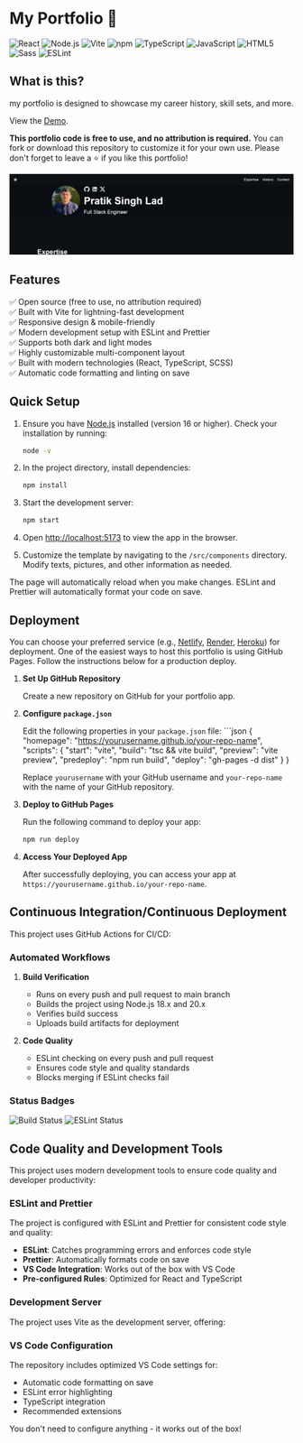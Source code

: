 # My Portfolio 🚀

![React](https://img.shields.io/badge/React-20232A?style=for-the-badge&logo=react&logoColor=61DAFB) ![Node.js](https://img.shields.io/badge/Node%20js-339933?style=for-the-badge&logo=nodedotjs&logoColor=white) ![Vite](https://img.shields.io/badge/Vite-646CFF?style=for-the-badge&logo=Vite&logoColor=yellow)
![npm](https://img.shields.io/badge/npm-CB3837?style=for-the-badge&logo=npm&logoColor=white) ![TypeScript](https://img.shields.io/badge/typescript-%23007ACC.svg?style=for-the-badge&logo=typescript&logoColor=white) ![JavaScript](https://img.shields.io/badge/JavaScript-323330?style=for-the-badge&logo=javascript&logoColor=F7DF1E) ![HTML5](https://img.shields.io/badge/HTML5-E34F26?style=for-the-badge&logo=html5&logoColor=white) ![Sass](https://img.shields.io/badge/Sass-CC6699?style=for-the-badge&logo=sass&logoColor=white)
![ESLint](https://img.shields.io/badge/ESLint-3A33D1?style=for-the-badge&logo=eslint&logoColor=white)

## What is this?

my portfolio is designed to showcase my career history, skill sets, and more.

View the [Demo](https://pratiksinghlad.github.io/my-portfolio/).

**This portfolio code is free to use, and no attribution is required.** You can fork or download this repository to customize it for your own use. Please don't forget to leave a ⭐ if you like this portfolio!

![screenshot](/public/images/screenshot.jpg)

## Features

✅ Open source (free to use, no attribution required)  
✅ Built with Vite for lightning-fast development  
✅ Responsive design & mobile-friendly  
✅ Modern development setup with ESLint and Prettier  
✅ Supports both dark and light modes  
✅ Highly customizable multi-component layout  
✅ Built with modern technologies (React, TypeScript, SCSS)  
✅ Automatic code formatting and linting on save

## Quick Setup

1. Ensure you have [Node.js](https://nodejs.org/) installed (version 16 or higher). Check your installation by running:

   ```bash
   node -v
   ```

2. In the project directory, install dependencies:

   ```bash
   npm install
   ```

3. Start the development server:

   ```bash
   npm start
   ```

4. Open [http://localhost:5173](http://localhost:5173) to view the app in the browser.

5. Customize the template by navigating to the `/src/components` directory. Modify texts, pictures, and other information as needed.

The page will automatically reload when you make changes. ESLint and Prettier will automatically format your code on save.

## Deployment

You can choose your preferred service (e.g., [Netlify](https://www.netlify.com/), [Render](https://render.com/), [Heroku](https://www.heroku.com/)) for deployment. One of the easiest ways to host this portfolio is using GitHub Pages. Follow the instructions below for a production deploy.

1. **Set Up GitHub Repository**

   Create a new repository on GitHub for your portfolio app.

2. **Configure `package.json`**

   Edit the following properties in your `package.json` file: ```json
   {
   "homepage": "https://yourusername.github.io/your-repo-name",
   "scripts": {
   "start": "vite",
   "build": "tsc && vite build",
   "preview": "vite preview",
   "predeploy": "npm run build",
   "deploy": "gh-pages -d dist"
   }
   }

   Replace `yourusername` with your GitHub username and `your-repo-name` with the name of your GitHub repository.

3. **Deploy to GitHub Pages**

   Run the following command to deploy your app:

   ```bash
   npm run deploy
   ```

4. **Access Your Deployed App**

   After successfully deploying, you can access your app at `https://yourusername.github.io/your-repo-name`.

## Continuous Integration/Continuous Deployment

This project uses GitHub Actions for CI/CD:

### Automated Workflows

1. **Build Verification**

   - Runs on every push and pull request to main branch
   - Builds the project using Node.js 18.x and 20.x
   - Verifies build success
   - Uploads build artifacts for deployment

2. **Code Quality**
   - ESLint checking on every push and pull request
   - Ensures code style and quality standards
   - Blocks merging if ESLint checks fail

### Status Badges

![Build Status](https://github.com/pratiksinghlad/my-portfolio/actions/workflows/build.yml/badge.svg)
![ESLint Status](https://github.com/pratiksinghlad/my-portfolio/actions/workflows/eslint.yml/badge.svg)

## Code Quality and Development Tools

This project uses modern development tools to ensure code quality and developer productivity:

### ESLint and Prettier

The project is configured with ESLint and Prettier for consistent code style and quality:

- **ESLint**: Catches programming errors and enforces code style
- **Prettier**: Automatically formats code on save
- **VS Code Integration**: Works out of the box with VS Code
- **Pre-configured Rules**: Optimized for React and TypeScript

### Development Server

The project uses Vite as the development server, offering:

### VS Code Configuration

The repository includes optimized VS Code settings for:

- Automatic code formatting on save
- ESLint error highlighting
- TypeScript integration
- Recommended extensions

You don't need to configure anything - it works out of the box!
